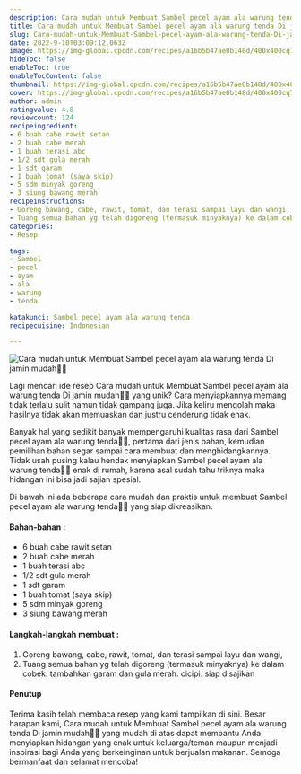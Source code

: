 ```yaml
---
description: Cara mudah untuk Membuat Sambel pecel ayam ala warung tenda Di jamin mudah"
title: Cara mudah untuk Membuat Sambel pecel ayam ala warung tenda Di jamin mudah
slug: Cara-mudah-untuk-Membuat-Sambel-pecel-ayam-ala-warung-tenda-Di-jamin-mudah
date: 2022-9-10T03:09:12.063Z
image: https://img-global.cpcdn.com/recipes/a16b5b47ae0b148d/400x400cq70/photo.jpg
hideToc: false
enableToc: true
enableTocContent: false
thumbnail: https://img-global.cpcdn.com/recipes/a16b5b47ae0b148d/400x400cq70/photo.jpg
cover: https://img-global.cpcdn.com/recipes/a16b5b47ae0b148d/400x400cq70/photo.jpg
author: admin
ratingvalue: 4.8
reviewcount: 124
recipeingredient:
- 6 buah cabe rawit setan
- 2 buah cabe merah
- 1 buah terasi abc
- 1/2 sdt gula merah
- 1 sdt garam
- 1 buah tomat (saya skip)
- 5 sdm minyak goreng
- 3 siung bawang merah
recipeinstructions:
- Goreng bawang, cabe, rawit, tomat, dan terasi sampai layu dan wangi,
- Tuang semua bahan yg telah digoreng (termasuk minyaknya) ke dalam cobek. tambahkan garam dan gula merah. cicipi. siap disajikan
categories:
- Resep

tags:
- Sambel
- pecel
- ayam
- ala
- warung
- tenda

katakunci: Sambel pecel ayam ala warung tenda
recipecuisine: Indonesian

---
```


![Cara mudah untuk Membuat Sambel pecel ayam ala warung tenda Di jamin mudah👩‍🍳](https://img-global.cpcdn.com/recipes/a16b5b47ae0b148d/400x400cq70/photo.jpg)

Lagi mencari ide resep Cara mudah untuk Membuat Sambel pecel ayam ala warung tenda Di jamin mudah👩‍🍳 yang unik? Cara menyiapkannya memang tidak terlalu sulit namun tidak gampang juga. Jika keliru mengolah maka hasilnya tidak akan memuaskan dan justru cenderung tidak enak.

Banyak hal yang sedikit banyak mempengaruhi kualitas rasa dari Sambel pecel ayam ala warung tenda👩‍🍳, pertama dari jenis bahan, kemudian pemilihan bahan segar sampai cara membuat dan menghidangkannya. Tidak usah pusing kalau hendak menyiapkan Sambel pecel ayam ala warung tenda👩‍🍳 enak di rumah, karena asal sudah tahu triknya maka hidangan ini bisa jadi sajian spesial.

Di bawah ini ada beberapa cara mudah dan praktis untuk membuat Sambel pecel ayam ala warung tenda👩‍🍳 yang siap dikreasikan.

<!--inarticleads1-->

#### Bahan-bahan :

- 6 buah cabe rawit setan
- 2 buah cabe merah
- 1 buah terasi abc
- 1/2 sdt gula merah
- 1 sdt garam
- 1 buah tomat (saya skip)
- 5 sdm minyak goreng
- 3 siung bawang merah

<!--inarticleads2-->

#### Langkah-langkah membuat :

1. Goreng bawang, cabe, rawit, tomat, dan terasi sampai layu dan wangi,
1. Tuang semua bahan yg telah digoreng (termasuk minyaknya) ke dalam cobek. tambahkan garam dan gula merah. cicipi. siap disajikan

#### Penutup

Terima kasih telah membaca resep yang kami tampilkan di sini. Besar harapan kami, Cara mudah untuk Membuat Sambel pecel ayam ala warung tenda Di jamin mudah👩‍🍳 yang mudah di atas dapat membantu Anda menyiapkan hidangan yang enak untuk keluarga/teman maupun menjadi inspirasi bagi Anda yang berkeinginan untuk berjualan makanan. Semoga bermanfaat dan selamat mencoba!
